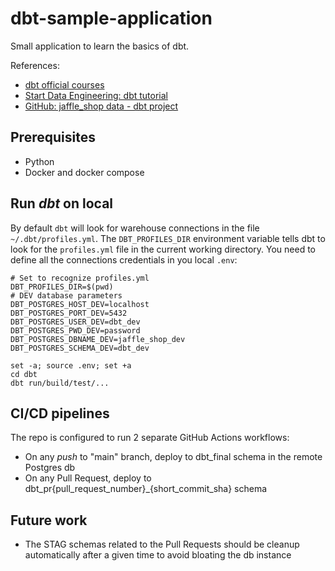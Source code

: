 # dbt-sample-application
Small application to learn the basics of dbt. 

References:
- [dbt official courses](https://courses.getdbt.com/collections/courses)
- [Start Data Engineering: dbt tutorial](https://www.startdataengineering.com/post/dbt-data-build-tool-tutorial/)
- [GitHub: jaffle_shop data - dbt project](https://github.com/dbt-labs/jaffle_shop/blob/main/dbt_project.yml)

## Prerequisites

- Python
- Docker and docker compose

## Run *dbt* on local

By default `dbt` will look for warehouse connections in the file `~/.dbt/profiles.yml`. The `DBT_PROFILES_DIR` environment variable tells dbt to look for the `profiles.yml` file in the current working directory. You need to define all the connections credentials in you local `.env`:

```shell
# Set to recognize profiles.yml
DBT_PROFILES_DIR=$(pwd)
# DEV database parameters
DBT_POSTGRES_HOST_DEV=localhost
DBT_POSTGRES_PORT_DEV=5432
DBT_POSTGRES_USER_DEV=dbt_dev
DBT_POSTGRES_PWD_DEV=password
DBT_POSTGRES_DBNAME_DEV=jaffle_shop_dev
DBT_POSTGRES_SCHEMA_DEV=dbt_dev
```

```shell
set -a; source .env; set +a
cd dbt
dbt run/build/test/...
```

## CI/CD pipelines
The repo is configured to run 2 separate GitHub Actions workflows:
- On any *push* to "main" branch, deploy to dbt_final schema in the remote Postgres db
- On any Pull Request, deploy to dbt_pr{pull_request_number}_{short_commit_sha} schema

## Future work
- The STAG schemas related to the Pull Requests should be cleanup automatically after a given time to avoid bloating the db instance



